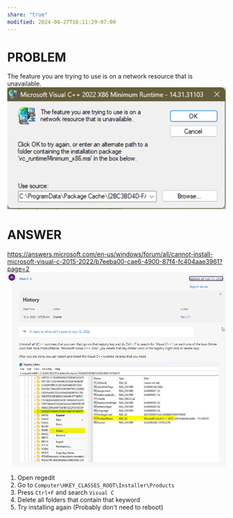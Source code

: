 ```yaml
---
share: "true"
modified: 2024-04-27T16:11:29-07:00
---
```


# PROBLEM

The feature you are trying to use is on a network resource that is unavailable.  
![](attachments/vc1.png)

# ANSWER

https://answers.microsoft.com/en-us/windows/forum/all/cannot-install-microsoft-visual-c-2015-2022/b7eeba00-cae6-4900-87f4-fc404aae3961?page=2  
![](attachments/vc2.png)
1. Open regedit
2. Go to `Computer\HKEY_CLASSES_ROOT\Installer\Products`
3. Press `Ctrl+F` and search `Visual C`
4. Delete all folders that contain that keyword
5. Try installing again (Probably don't need to reboot)
